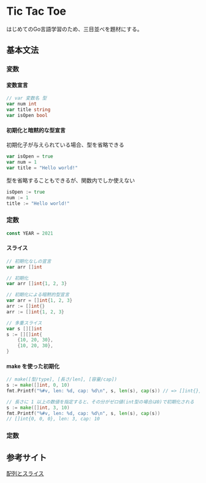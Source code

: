 # Tic Tac Toe
はじめてのGo言語学習のため、三目並べを題材にする。

## 基本文法
### 変数
#### 変数宣言
```go
// var 変数名 型
var num int
var title string
var isOpen bool
```

#### 初期化と暗黙的な型宣言
初期化子が与えられている場合、型を省略できる
```go
var isOpen = true
var num = 1
var title = "Hello world!"
```

型を省略することもできるが、関数内でしか使えない
```go
isOpen := true
num := 1
title := "Hello world!"
```

### 定数
```go
const YEAR = 2021
```

#### スライス
```go
// 初期化なしの宣言
var arr []int

// 初期化
var arr []int{1, 2, 3}

// 初期化による暗黙的型宣言
var arr = []int{1, 2, 3}
arr := []int{}
arr := []int{1, 2, 3}

// 多重スライス
var s [][]int
s := [][]int{
    {10, 20, 30},
    {10, 20, 30},
}
```

#### make を使った初期化
```go
// make([型/type], [長さ/len], [容量/cap])
s := make([]int, 0, 10)
fmt.Printf("%#v, len: %d, cap: %d\n", s, len(s), cap(s)) // => []int{}, len: 0, cap: 10

// 長さに 1 以上の数値を指定すると、その分がゼロ値(int型の場合は0)で初期化される
s := make([]int, 3, 10)
fmt.Printf("%#v, len: %d, cap: %d\n", s, len(s), cap(s))
// []int{0, 0, 0}, len: 3, cap: 10
```

### 定数


## 参考サイト
[配列とスライス](https://golang.hateblo.jp/entry/golang-slice-array)
